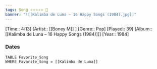 ```yaml
---
tags: Song ⭐⭐⭐⭐⭐ 💛
banner: "![[Kalimba de Luna – 16 Happy Songs (1984).jpg]]"
---
```

[Time:: 4:13]
[Artist:: [[Boney M]] ]
[Genre:: Pop]
[Played:: 39]
[Album:: [[Kalimba de Luna – 16 Happy Songs (1984)]]]
[Year:: 1984]
### Dates
````dataview
TABLE Favorite_Song
WHERE Favorite_Song = [[Kalimba de Luna]]
````